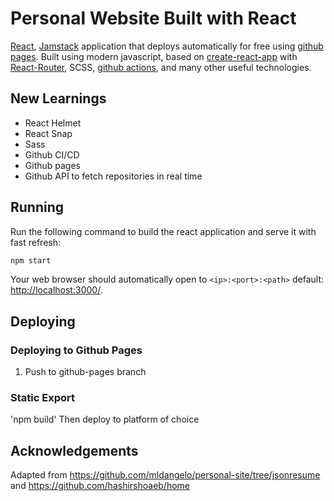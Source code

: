 # Personal Website Built with React

[React](https://reactjs.org/), [Jamstack](https://jamstack.org/) application that deploys automatically for free using [github pages](https://pages.github.com/). Built using modern javascript, based on [create-react-app](https://github.com/facebook/create-react-app) with [React-Router](https://reactrouter.com/), SCSS, [github actions](https://github.com/features/actions), and many other useful technologies.

## New Learnings

- React Helmet
- React Snap
- Sass
- Github CI/CD
- Github pages
- Github API to fetch repositories in real time

## Running

Run the following command to build the react application and serve it with fast refresh:

```bash
npm start
```

Your web browser should automatically open to `<ip>:<port>:<path>` default: [http://localhost:3000/](http://localhost:3000/).

## Deploying

### Deploying to Github Pages

1. Push to github-pages branch

### Static Export

'npm build'
Then deploy to platform of choice

## Acknowledgements

Adapted from https://github.com/mldangelo/personal-site/tree/jsonresume and https://github.com/hashirshoaeb/home
